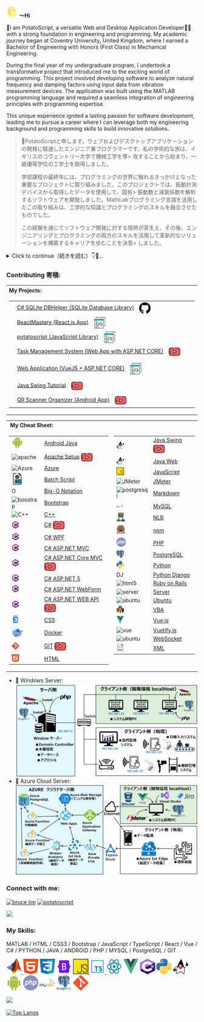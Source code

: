 <img src="https://github.com/potatoscript/MyDocuments/blob/main/potato.png" width="30px"> **～Hi**

🥔I am PotatoScript, a versatile Web and Desktop Application Developer🧑‍💻 with a strong foundation in engineering and programming. My academic journey began at Coventry University, United Kingdom, where I earned a Bachelor of Engineering with Honors (First Class) in Mechanical Engineering.

During the final year of my undergraduate program, I undertook a transformative project that introduced me to the exciting world of programming. This project involved developing software to analyze natural frequency and damping factors using input data from vibration measurement devices. The application was built using the MATLAB programming language and required a seamless integration of engineering principles with programming expertise.

This unique experience ignited a lasting passion for software development, leading me to pursue a career where I can leverage both my engineering background and programming skills to build innovative solutions.

> 🥔PotatoScriptと申します。ウェブおよびデスクトップアプリケーションの開発に精通したエンジニア兼プログラマーです。私の学術的な旅は、イギリスのコヴェントリー大学で機械工学を専> 攻することから始まり、一級優等学位の工学士を取得しました。
> 
> 学部課程の最終年には、プログラミングの世界に触れるきっかけとなった重要なプロジェクトに取り組みました。このプロジェクトでは、振動計測デバイスから取得したデータを使用して、固有> 振動数と減衰係数を解析するソフトウェアを開発しました。MathLabプログラミング言語を活用したこの取り組みは、工学的な知識とプログラミングのスキルを融合させたものでした。
> 
> この経験を通じてソフトウェア開発に対する情熱が芽生え、その後、エンジニアリングとプログラミングの両方のスキルを活用して革新的なソリューションを構築するキャリアを歩むことを決意> しました。

<!--
<img src="https://github.com/potatoscript/MyDocuments/blob/main/Potato_Road_Map.png?raw=true" />
-->

<details>
  <summary>Click to continue（続きを読む）👇📖...</summary>
<br>
  
🎓After graduating, I began my career in Singapore as an Oilseal Product Designer and Production Engineer.
My primary responsibilities included designing product drawings and preparing the necessary tooling and production information, such as specifications, to ensure seamless manufacturing of the products I designed.
I was responsible for verifying that every process on the production line adhered to the specifications of my designs. To streamline this, I developed a Production Information Management System to control the flow of product-related information efficiently.

During my three-year assignment at the Thailand branch, I focused on productivity improvement and cost reduction initiatives.
I also spearheaded automation efforts by designing processes and collaborating with vendors to create the necessary tooling and machinery. These contributions enhanced operational efficiency and optimized resource utilization.

> 🎓卒業後、シンガポールでオイルシール製品のデザイナーおよび生産エンジニアとしてキャリアをスタートしました。
> 主な業務内容は、製品図面の設計や、工具や生産仕様書などの必要な情報を準備し、設計した製品が問題なく生産ラインで製造できるようにすることでした。
> また、製品の仕様に従い、生産ラインの各プロセスが適切に実施されていることを確認する責任がありました。この業務を効率化するために、製品情報の流れを管理するための製品情報管理シス> テムを開発しました。
> 
> その後、タイの支社での3年間の配属中、主な業務は生産性の向上およびコスト削減活動に取り組むことでした。
> また、生産プロセスを自動化するアイデアを開発し、プロセスを設計するとともに、必要な工具や機械を製作するベンダーとの連携も行いました。これにより、業務効率が向上し、資源の最適化> が実現しました。<br>

<img src="https://github.com/potatoscript/MyDocuments/blob/main/Design_Engineer_Jobs.png?raw=true" />


💻My programming skills encompass a wide range of languages and technologies, including **JAVA**, **C#**, **Python**, **JavaScript**, **HTML**, **CSS**, **PHP**, **SQL**, and **GIT**. Among my notable achievements are the creation of a **JavaScript library**, [Potato.js](https://potatoscript.github.io/homepage/), and the development of an **Android app**, [QR Scanner Organizer](https://youtu.be/2Gj8fluQQpQ?si=Q4U6LB6IctjtIGM0).  

A few years ago, I contributed significantly to a project utilizing **Vue.js** for the frontend and **ASP.NET Core API** for the backend. This dynamic experience exemplifies my dedication to staying at the cutting edge of web development. In addition, I have hands-on experience managing 🌐💾**Windows Server** and ☁️**Azure Cloud Server** environments.  

My career as a **Product Design Engineer** provided me with a solid foundation in engineering principles and problem-solving. However, during my tenure, I frequently encountered inefficiencies in production workflows that sparked my interest in automation and software development. My initiative to create a **Production Information Management System** and other automated solutions made me realize the immense potential of programming to optimize processes and solve real-world problems. This passion eventually inspired me to shift my career path to focus on **system development engineering**.  

Recently, I successfully completed a project for a **semiconductor company**, where I handled approximately **1,000,000 wafer data records in CSV format** daily, transforming and managing this data efficiently in a structured database using Python. This achievement further solidified my ability to manage large-scale data and deliver impactful solutions.  

Currently, I am working on an exciting new project to develop a **CAD system** using **Open CASCADE in C++** for backend geometry handling, and its **UI in C# WPF**. This project represents a significant milestone in my career, combining advanced geometry computation with user interface development. I am thrilled about the progress and the opportunity to create a professional CAD application from the ground up.  

Continuous learning remains a cornerstone of my professional growth, and I am always eager to expand my expertise to take on new challenges and innovate in the field of system and application development.


> 💻私のプログラミングスキルには、**JAVA**、**C＃**、**Python**、**JavaScript**、**HTML**、**CSS**、**PHP**、**SQL**、および**GIT**など、多岐にわたる言語や技術が含まれてい> ます。顕著な業績として、**JavaScriptライブラリ** [Potato.js](https://potatoscript.github.io/homepage/) の作成や、**Androidアプリ** [QR Scanner Organizer](https://youtu.be/2Gj8fluQQpQ?si=Q4U6LB6IctjtIGM0) の開発があります。  
> 
> 数年前、**Vue.js**をフロントエンドに、**ASP.NET Core API**をバックエンドに活用したプロジェクトに深く関与しました。この経験は、ウェブ開発の最前線で学び続ける姿勢を示しています。また、**Windows Server**や**Azure Cloud Server**環境の管理経験も有しています。  
> 
> 私のキャリアは、**製品設計エンジニア**としてスタートしました。この経験を通じて、工学の基本原理と課題解決能力を習得しました。しかし、業務中にしばしば目にした生産ワークフローの> 非効率性が、私のオートメーションとソフトウェア開発への興味を引き出しました。特に、**製品情報管理システム**やその他の自動化ソリューションを開発したことで、プログラミングがプロ> セスを最適化し、現実世界の問題を解決する可能性を強く実感しました。この情熱が、最終的に私のキャリアを**システム開発エンジニアリング**へと転向させるきっかけとなりました。  
> 
> 最近では、**半導体企業**向けのプロジェクトを成功裏に完了しました。このプロジェクトでは、毎日約**100万枚のウェハーデータレコード（CSV形式）**を効率的にデータベースに変換およ> び管理しました。この成果は、大規模データの管理とインパクトのあるソリューション提供能力をさらに強化しました。  
> 
> 現在、**C++のOpen CASCADE**を使用して幾何計算を担当し、**C# WPF**でUIを開発する**CADシステム**の新しいプロジェクトに取り組んでいます。このプロジェクトは、私のキャリアにお> ける重要な節目であり、高度な幾何計算とユーザーインターフェイス開発を組み合わせたものです。このプロジェクトの進捗と、プロフェッショナルなCADアプリケーションをゼロから作り上げ> る機会に非常に興奮しています。  
> 
> 継続的な学びは私の成長の基盤であり、新たな挑戦に取り組み、システムおよびアプリケーション開発の分野で革新を起こすために、常に意欲を持っています。

<img src="https://github.com/potatoscript/MyDocuments/blob/main/python.dev.env.png?raw=true" />


⚙️To maintain code version control and facilitate collaborative work with my team members, **Git** was employed. We utilized **GitLab** for code sharing and collaboration, and **Microsoft SharePoint** tools were also instrumental in sharing project documentation internally within the team.  

I am also highly skilled in **web application development**, with strong expertise in both **UI design** and **backend database design**. My ability to create seamless and user-friendly interfaces, coupled with robust backend architecture, ensures that web applications are both intuitive and efficient.  

In terms of package management, I am proficient in using **pip** and **npm**. I have successfully developed and published the **Python library** <!--[**potatoscript.py**](https://pypi.org/project/potatoscript.py/)--> to **PyPI** and the **JavaScript library** <!--[**potato.js**](https://www.npmjs.com/package/potato.js)--> to **npm**, and I also created the NuGet package for my C# project [**Potato.SQLite**](https://www.nuget.org/packages/Potato.SQLite).

> ⚙️コードのバージョン管理を維持し、チームメンバーとの共同作業を容易にするために、**Git**を利用しました。コードの共有と協力のために、**GitLab**を使用し、**Microsoft SharePoint**ツールもチーム内でのプロジェクト文書の共有に重要な役割を果たしました。  
> 
> また、私は**ウェブアプリケーション開発**において、**UIデザイン**と**バックエンドデータベース設計**の両方に優れたスキルを持っています。直感的で効率的なインターフェイスの作成> に加え、堅牢なバックエンドアーキテクチャを構築する能力があり、ウェブアプリケーションを使いやすく、かつ効率的にしています。  
> 
> パッケージ管理に関しては、**pip**と**npm**の使用に熟練しており、**Pythonライブラリ** <!--[**potatoscript.py**](https://pypi.org/project/potatoscript.py/)--> を**PyPI**に、**JavaScriptライブラリ** <!--[**potato.js**](https://www.npmjs.com/package/potato.js)--> を**npm**に成功裏に開発して公開しました。  
> また、C#プロジェクト [**Potato.SQLite**](https://www.nuget.org/packages/Potato.SQLite) のためにNuGetパッケージも作成しました。

<img src="https://github.com/potatoscript/MyDocuments/blob/main/system_dev_process.png?raw=true" />


- 🌱 I’m currently learning **CICD** to automate the above processes in the future.  
- 🌱 I am passionate about automating workflows and deploying continuous integration and delivery pipelines to streamline development.  
- 🌱 I am also learning **OPEN CASCADE**, a C++ library for creating CAD systems. It has been a challenging but fun journey, starting from scratch and working my way up from zero to hero.  

📚I am the type of person who loves to challenge myself and learn new things. I constantly strive to improve my skills and push the boundaries of what I can achieve.

My next step in my career is to enhance my software management skills, particularly in areas such as upstream processes, requirements definition, and project scheduling, to ensure smooth project execution and successful delivery.


> - 🌱 現在は、上記のプロセスを自動化するために **CI/CD** を学んでいます。  
> - 🌱 ワークフローを自動化し、開発を効率化するために継続的インテグレーションとデリバリーパイプラインを導入することに情熱を持っています。  
> - 🌱 また、CADシステムを作成するためのC++ライブラリである **OPEN CASCADE** を学んでいます。非常に難しいですが楽しい旅で、ゼロからヒーローまで進んでいる最中です。  
> 
> 📚私は新しいことに挑戦し、学ぶことが大好きな人間です。常に自分のスキルを向上させ、達成できる限界を押し広げることを目指しています。
> 
> 今後のキャリアの次のステップは、ソフトウェア管理スキルを強化し、特に上流工程を中心に取り組んでいきたいと考えています。


<img src="https://github.com/potatoscript/MyDocuments/blob/main/CICD.png?raw=true" />


Thank you for visiting, and if you have any questions or collaboration opportunities, do not hesitate to get in touch.  
Best regards,  
**potatoscript**  

---


</details>

<!--
 - 📗 I had created a JavaScript Library and Python Library

- 📗 I had created an Android App : [QR Scanner Organizer](https://youtu.be/2Gj8fluQQpQ?si=Q4U6LB6IctjtIGM0)

- 🔭 I have been working on a project that uses Vue.js as the frontend and Asp.net Core API as the backend.: [Web Application](https://potatoscript.github.io/system-vuejs)

- 🌱 I’m currently learning **CICD**
        - SaaS Platform
        - end-to-end DevOps toolchain for developing and deploying software

  <img src="https://encrypted-tbn0.gstatic.com/images?q=tbn:ANd9GcRHismpoeOqCS_Z26tTK70sQgdCK6fjZL3emA&usqp=CAU" />
-->

<h3 align="left">Contributing 寄稿:</h3>

<table style="border:0px;">
  <tr>
     <th style="text-align:left;">My Projects:</th>
  </tr>
  <tr>
    <td style="vertical-align:top;" width="520">
      <table>
        <tr>
           <td><img src="https://github.com/potatoscript/MyDocuments/blob/main/asp.net.core.png" alt="ASP.NET CORE" width="30" height="30"/></td>
           <td width="480"><a href="https://www.nuget.org/packages/Potato.SQLite" target="_blank">C# SQLite DBHelper (SQLite Database Library)</a>　<a href="https://github.com/potatoscript/PotatoSQLite" target="_blank"><img align="center" src="https://github.com/potatoscript/MyDocuments/blob/main/github.png" alt="react.js" height="30" width="30" /></a>　</td>
         </tr> 
        <tr>
           <td><img src="https://github.com/potatoscript/MyDocuments/blob/main/react.png" alt="React" width="30" height="30"/></td>
           <td width="480"><a href="https://github.com/potatoscript/ReactMastery" target="_blank">ReactMastery (React.js App)</a>　<a href="https://potatoscript.github.io/ReactMastery/" target="_blank"><img align="center" src="https://github.com/potatoscript/MyDocuments/blob/main/webapp.png" alt="react.js" height="30" width="30" /></a></td>
         </tr> 
        <tr>
           <td><img src="https://github.com/potatoscript/MyDocuments/blob/main/potato.png" alt="potatoscript" width="30" height="30"/></td>
           <td width="480"><a href="https://github.com/potatoscript/potatojs" target="_blank">potatoscript (JavaScript Library)</a>　<a href="https://potatoscript.github.io/potatojs/" target="_blank"><img align="center" src="https://github.com/potatoscript/MyDocuments/blob/main/webapp.png" alt="potatoscript" height="30" width="30" /></a></td>
         </tr> 
        <tr>
           <td><img src="https://github.com/potatoscript/MyDocuments/blob/main/asp.net.core.png" alt="ASP.NET CORE" width="30" height="30"/></td>
           <td width="480"><a href="https://youtu.be/l6kjuRGdE9g?si=ZvcerMOhOQRrBZMA" target="_blank">Task Management System (Web App with ASP.NET CORE)</a>　<a href="https://youtu.be/l6kjuRGdE9g?si=ZvcerMOhOQRrBZMA" target="_blank"><img align="center" src="https://github.com/potatoscript/MyDocuments/blob/main/youtube.png" alt="potatoscript" height="30" width="30" /></a></td>
         </tr> 
         <tr>
           <td><img src="https://github.com/potatoscript/MyDocuments/blob/main/vue.png" alt="csharp" width="20" height="20"/>
               <img src="https://github.com/potatoscript/MyDocuments/blob/main/c-sharp.png" alt="csharp" width="20" height="20"/></td>
           <td width="420"><a href="https://github.com/potatoscript/system-vuejs" target="_blank">Web Application (VueJS + ASP.NET CORE)</a>　<a href="https://potatoscript.github.io/system-vuejs" target="_blank"><img align="center" src="https://github.com/potatoscript/MyDocuments/blob/main/webapp.png" alt="potatoscript" height="30" width="30" /></a></td>
         </tr> 
        <tr>
           <td><img src="https://github.com/potatoscript/MyDocuments/blob/main/java.png" alt="JAVA" width="30" height="30"/></td>
           <td width="420"><a href="https://youtu.be/u2oacxGapfE?si=6-qOBZ1pPkioI34A" target="_blank">Java Swing Tutorial</a>　<a href="https://youtu.be/u2oacxGapfE?si=6-qOBZ1pPkioI34A" target="_blank"><img align="center" src="https://github.com/potatoscript/MyDocuments/blob/main/youtube.png" alt="potatoscript" height="30" width="30" /></a></td>
         </tr>
         <tr>
           <td><img src="https://github.com/potatoscript/MyDocuments/blob/main/android.png" alt="Android" width="30" height="30"/></td>
           <td width="420"><a href="https://youtu.be/2Gj8fluQQpQ?si=Gfgu63vaptn9pSas" target="_blank">QR Scanner Organizer (Android App)</a>　<a href="https://youtu.be/2Gj8fluQQpQ?si=Gfgu63vaptn9pSas" target="_blank"><img align="center" src="https://github.com/potatoscript/MyDocuments/blob/main/youtube.png" alt="potatoscript" height="30" width="30" /></a></td>
         </tr> 
        <!--
         <tr>
           <td><img src="https://cdn.iconscout.com/icon/free/png-256/python-3521655-2945099.png" alt="Python" width="20" height="20"/></td>
           <td width="420"><a href="https://github.com/potatoscript/codepython123" target="_blank">codepython123 (Python Library)</a></td>
         </tr> 
        <tr>
           <td><img src="https://cdn.iconscout.com/icon/free/png-256/python-3521655-2945099.png" alt="Python" width="20" height="20"/></td>
           <td width="420"><a href="https://github.com/potatoscript/office-email" target="_blank">Python GUI</a></td>
         </tr>
        <tr>
           <td><img src="https://github.com/potatoscript/MyDocuments/blob/main/python.png" alt="Python" width="20" height="20"/></td>
           <td width="420"><a href="https://github.com/potatoscript/Django-CRM" target="_blank">Python Django</a></td>
         </tr> -->
         <tr>
         </tr>
      </table>
    </td>
  </tr>
</table>


<table style="border:0px">
  <tr>
     <th colspan=6 style="text-align:left;padding-left:10px">My Cheat Sheet:</th>
  </tr>
  <tr>
    <td style="vertical-align:top">
      <table>
         <tr>
           <td><img src="https://github.com/potatoscript/MyDocuments/blob/main/android.png" alt="android" width="30" height="30"/></td>
           <td><a href="https://github.com/potatoscript/android/wiki" target="_blank">Android Java</a></td>
         </tr> 
         <tr>
           <td><img src="https://cdn.icon-icons.com/icons2/2699/PNG/512/apache_logo_icon_168630.png" alt="apache" width="30" height="30"/></td>
           <td><a href="https://github.com/potatoscript/Apache" target="_blank">Apache Setup</a>
              <a href="https://youtu.be/Eyj2oz_Uqms" target="_blank"><img align="center" src="https://github.com/potatoscript/MyDocuments/blob/main/youtube.png" alt="potatoscript" height="30" width="30" /></a></td>
         </tr>
         <tr>
           <td><img src="https://upload.wikimedia.org/wikipedia/commons/thumb/f/fa/Microsoft_Azure.svg/1200px-Microsoft_Azure.svg.png" alt="Azure" width="20" height="20"/></td>
           <td><a href="https://github.com/potatoscript/Azure/wiki" target="_blank">Azure</a></td>
        </tr> 
        <tr>
           <td><img src="https://github.com/potatoscript/MyDocuments/blob/main/bat.png" alt="apache" width="30" height="30"/></td>
           <td><a href="https://github.com/potatoscript/batchscript/wiki" target="_blank">Batch Script</a></td>
        </tr> 
        <tr>
           <td>O</td>
           <td><a href="https://github.com/potatoscript/big-o-notation/wiki" target="_blank">Big-O Notation</a></td>
         </tr>  
        <tr>
           <td><img src="https://cdn.icon-icons.com/icons2/3245/PNG/512/bootstrap_icon_198286.png" alt="boostrap" width="20" height="20"/></td>
           <td><a href="https://github.com/potatoscript/bootstrap/wiki" target="_blank">Bootstrap</a></td>
        </tr> 
        <tr>
           <td><img src="https://e7.pngegg.com/pngimages/251/949/png-clipart-computer-icons-c-others-text-logo.png" alt="C++" width="30" height="20"/></td>
           <td><a href="https://github.com/potatoscript/cpp" target="_blank">C++</a></td>
         </tr>
        <tr>
           <td> <img src="https://raw.githubusercontent.com/devicons/devicon/master/icons/csharp/csharp-original.svg" alt="csharp" width="20" height="20"/></td>
           <td><a href="https://github.com/potatoscript/csharp/wiki" target="_blank">C#</a>
              <a href="https://youtu.be/a60aGfwdWj8" target="_blank"><img align="center" src="https://github.com/potatoscript/MyDocuments/blob/main/youtube.png" alt="potatoscript" height="30" width="30" /></a></td>
         </tr>
        <tr>
           <td> <img src="https://raw.githubusercontent.com/devicons/devicon/master/icons/csharp/csharp-original.svg" alt="csharp" width="20" height="20"/></td>
           <td><a href="https://github.com/potatoscript/csharp.wpf/wiki" target="_blank">C# WPF</a></td>
         </tr>
        <tr>
           <td> <img src="https://raw.githubusercontent.com/devicons/devicon/master/icons/csharp/csharp-original.svg" alt="csharp" width="20" height="20"/></td>
           <td><a href="https://github.com/potatoscript/asp.net.mvc/wiki" target="_blank">C# ASP.NET MVC</a></td>
         </tr>    
        <tr>
           <td> <img src="https://raw.githubusercontent.com/devicons/devicon/master/icons/csharp/csharp-original.svg" alt="csharp" width="20" height="20"/></td>
           <td><a href="https://github.com/potatoscript/asp.net.core.mvc/wiki" target="_blank">C# ASP.NET Core MVC</a>
          <a href="https://youtu.be/l6kjuRGdE9g" target="_blank"><img align="center" src="https://github.com/potatoscript/MyDocuments/blob/main/youtube.png" alt="potatoscript" height="30" width="30" /></a></td>
         </tr>  
          <tr>
           <td> <img src="https://raw.githubusercontent.com/devicons/devicon/master/icons/csharp/csharp-original.svg" alt="csharp" width="20" height="20"/></td>
           <td><a href="https://github.com/potatoscript/asp.net.5/wiki" target="_blank">C# ASP.NET 5</a></td>
         </tr>  
        <tr>
           <td> <img src="https://raw.githubusercontent.com/devicons/devicon/master/icons/csharp/csharp-original.svg" alt="csharp" width="20" height="20"/></td>
           <td><a href="https://github.com/potatoscript/asp.net.webform/wiki" target="_blank">C# ASP.NET WebForm</a></td>
         </tr> 
        <tr>
           <td> <img src="https://raw.githubusercontent.com/devicons/devicon/master/icons/csharp/csharp-original.svg" alt="csharp" width="20" height="20"/></td>
           <td><a href="https://github.com/potatoscript/asp.net.api/wiki" target="_blank">C# ASP.NET WEB API</a>
             <a href="https://youtu.be/YA-O7DKRvUg" target="_blank"><img align="center" src="https://github.com/potatoscript/MyDocuments/blob/main/youtube.png" alt="potatoscript" height="30" width="30" /></a></td>
         </tr>
        <tr>
           <td><img src="https://raw.githubusercontent.com/devicons/devicon/master/icons/css3/css3-original-wordmark.svg" alt="css3" width="20" height="20"/></td>
           <td><a href="https://github.com/potatoscript/css/wiki" target="_blank">CSS</a></td>
         </tr> 
        <tr>
           <td><img src="https://github.com/potatoscript/MyDocuments/blob/main/docker.png" alt="docker" width="30" height="30"/>              </td>
           <td><a href="https://github.com/potatoscript/docker/wiki" target="_blank">Docker</a></td>
         </tr>
         <tr>
           <td><img src="https://github.com/potatoscript/MyDocuments/blob/main/git.png" alt="git" width="20" height="20"/></td>
           <td><a href="https://github.com/potatoscript/git/wiki" target="_blank">GIT</a>
          <a href="https://youtu.be/LK8B8m4IBSg" target="_blank"><img align="center" src="https://github.com/potatoscript/MyDocuments/blob/main/youtube.png" alt="potatoscript" height="30" width="30" /></a></td>
         </tr>
         <tr>
           <td><img src="https://github.com/potatoscript/MyDocuments/blob/main/html5.png" alt="html5" width="20" height="20"/></td>
           <td><a href="https://github.com/potatoscript/html/wiki" target="_blank">HTML</a></td>
         </tr>
      </table>  
    </td>
    <td style="vertical-align:top">
      <table>
         <tr>
           <td><img src="https://github.com/potatoscript/MyDocuments/blob/main/java.png" alt="java swing" width="20" height="20"/></td>
           <td><a href="https://github.com/potatoscript/JavaSwing/wiki" target="_blank">Java Swing</a>
             <a href="https://youtu.be/u2oacxGapfE?si=2F61kkiwhQibqbFN" target="_blank"><img align="center" src="https://github.com/potatoscript/MyDocuments/blob/main/youtube.png" alt="potatoscript" height="30" width="30" /></a>
           </td>
         </tr>
         <tr>
           <td><img src="https://github.com/potatoscript/MyDocuments/blob/main/java.png" alt="java" width="20" height="20"/></td>
           <td><a href="https://github.com/potatoscript/JavaWeb" target="_blank">Java Web</a></td>
         </tr>
        <tr>
           <td><img src="https://github.com/potatoscript/MyDocuments/blob/main/javascript.png" alt="JavaScript" width="20" height="20"/></td>
           <td><a href="https://github.com/potatoscript/JavaScript/wiki" target="_blank">JavaScript</a></td>
         </tr>
         <tr>
           <td><img src="https://www.wizcase.com/wp-content/uploads/2022/07/jmeter-logo.png" alt="JMeter" width="20" height="20"/></td>
           <td><a href="https://github.com/potatoscript/JMeter/wiki" target="_blank">JMeter</a></td>
        </tr>
        <tr>
           <td><img src="https://cdn.icon-icons.com/icons2/2699/PNG/512/markdown_here_logo_icon_169967.png" alt="postgresql" width="20" height="20"/></td>
           <td><a href="https://github.com/potatoscript/markdown" target="_blank">Markdown</a></td>
        </tr> 
        <tr>
           <td><img src="https://raw.githubusercontent.com/devicons/devicon/master/icons/mysql/mysql-original-wordmark.svg" alt="mysql" width="20" height="20"/></td>
           <td><a href="https://github.com/potatoscript/mysql/wiki" target="_blank">MySQL</a></td>
        </tr> 
        <tr>
           <td><img src="https://github.com/potatoscript/MyDocuments/blob/main/NLB.png" alt="npm" width="23" height="25"/></td>
           <td><a href="https://github.com/potatoscript/Network-Load-Balancer" target="_blank">NLB</a></td>
        </tr> 
        <tr>
           <td><img src="https://github.com/potatoscript/MyDocuments/blob/main/npm.png" alt="npm" width="23" height="25"/></td>
           <td><a href="https://github.com/potatoscript/npm" target="_blank">npm</a></td>
        </tr> 
        <tr>
           <td><img src="https://github.com/potatoscript/MyDocuments/blob/main/php.png" alt="php" width="25" height="25"/></td>
           <td><a href="https://github.com/potatoscript/php/wiki" target="_blank">PHP</a></td>
        </tr> 
        <tr>
           <td><img src="https://github.com/potatoscript/MyDocuments/blob/main/postgresql.png" alt="postgresql" width="20" height="20"/></td>
           <td><a href="https://github.com/potatoscript/sql/wiki" target="_blank">PostgreSQL</a></td>
        </tr> 
        <tr>
           <td><img src="https://github.com/potatoscript/MyDocuments/blob/main/python.png" alt="Python" width="20" height="20"/></td>
           <td><a href="https://github.com/potatoscript/python" target="_blank">Python</a></td>
        </tr> 
        <tr>
           <td>DJ</td>
           <td><a href="https://github.com/potatoscript/DjangoMastery" target="_blank">Python Django</a></td>
        </tr> 
        <!--
        <tr>
           <td><img src="https://github.com/potatoscript/MyDocuments/blob/main/react.png" alt="react" width="20" height="20"/></td>
           <td><a href="https://github.com/potatoscript/react/wiki" target="_blank">React.js</a></td>
        </tr> 
        -->
        <tr>
           <td><img src="https://cdn-icons-png.flaticon.com/512/919/919842.png" alt="html5" width="20" height="20"/></td>
           <td><a href="https://github.com/potatoscript/ruby/wiki" target="_blank">Ruby on Rails</a></td>
         </tr>
         <!--
         <tr>
           <td><img src="https://upload.wikimedia.org/wikipedia/commons/thumb/d/d5/Rust_programming_language_black_logo.svg/2048px-Rust_programming_language_black_logo.svg.png" alt="Rust" width="20" height="20"/></td>
           <td><a href="https://github.com/potatoscript/rust/wiki" target="_blank">Rust</a></td>
         </tr>
         -->
        <tr>
           <td><img src="https://static.vecteezy.com/system/resources/previews/000/337/165/non_2x/vector-server-icon.jpg" alt="server" width="20" height="20"/></td>
           <td><a href="https://github.com/potatoscript/server/wiki" target="_blank">Server</a></td>
         </tr> 
         <tr>
           <td><img src="https://upload.wikimedia.org/wikipedia/commons/thumb/b/b5/Former_Ubuntu_logo.svg/2048px-Former_Ubuntu_logo.svg.png" alt="ubuntu" width="20" height="20"/></td>
           <td><a href="https://github.com/potatoscript/ubuntu/wiki" target="_blank">Ubuntu</a></td>
         </tr>
        <tr>
           <td><img src="https://github.com/potatoscript/MyDocuments/blob/main/vba.png" alt="react" width="20" height="20"/></td>
           <td><a href="https://github.com/potatoscript/vba/wiki" target="_blank">VBA</a></td>
        </tr> 
        <tr>
           <td><img src="https://github.com/potatoscript/MyDocuments/blob/main/vue.png" alt="vue" width="20" height="20"/></td>
           <td><a href="https://github.com/potatoscript/vue/wiki" target="_blank">Vue.js</a></td>
        </tr> 
        <tr>
           <td><img src="https://avatars.githubusercontent.com/u/22138497?s=200&v=4" alt="vue" width="20" height="20"/></td>
           <td><a href="https://github.com/potatoscript/vuetify/wiki" target="_blank">Vuetify.js</a></td>
        </tr> 
         <tr>
           <td><img src="https://play-lh.googleusercontent.com/CxmsLct-ExxgB8p-qyV5897AtVUL9UqKS1IQJ8AF88AMzXSQ1RMIVwtvuQfnwyxE3bIh" alt="ubuntu" width="20" height="20"/>              </td>
           <td><a href="https://github.com/potatoscript/websocket/wiki" target="_blank">WebSocket</a></td>
         </tr> 
         <tr>
           <td><img src="https://github.com/potatoscript/MyDocuments/blob/main/xml.png" alt="react" width="20" height="20"/></td>
           <td><a href="https://github.com/potatoscript/xml" target="_blank">XML</a></td>
        </tr>
        <!--
        <tr>
           <td><img src="https://upload.wikimedia.org/wikipedia/commons/thumb/0/0f/Japanese_icon_%28for_user_box%29_2.svg/1200px-Japanese_icon_%28for_user_box%29_2.svg.png" alt="Japanese" width="40" height="40"/></td>
           <td><a href="https://github.com/potatoscript/Japanese" target="_blank">My Japanese</a></td>
        </tr> 
        <tr>
           <td><img src="https://cdn1.iconfinder.com/data/icons/photography-3/80/Photography-11-512.png" alt="CMOS" width="30" height="25"/></td>
           <td><a href="https://github.com/potatoscript/cmos" target="_blank">CMOS Image Sensor</a></td>
         </tr>
         -->
      </table>
    </td>
  </tr>
</table>

- 🌱 Windows Server:
  <img src="https://github.com/potatoscript/MyDocuments/blob/main/windows_server.png?raw=true" />
- 🌱 Azure Cloud Server:
  <img src="https://github.com/potatoscript/MyDocuments/blob/main/azure_server.png?raw=true" />

<h3 align="left">Connect with me:</h3>
<p align="left">
<a href="https://www.facebook.com/potatofacebook" target="_blank"><img align="center" src="https://cdn.jsdelivr.net/npm/simple-icons@3.0.1/icons/facebook.svg" alt="bruce lim" height="30" width="40" /></a>
<a href="https://www.youtube.com/@PotatoTutorial" target="_blank"><img align="center" src="https://cdn.jsdelivr.net/npm/simple-icons@3.0.1/icons/youtube.svg" alt="potatoscript" height="30" width="40" /></a>
</p>

![](https://visitor-badge.laobi.icu/badge?page_id=potatoscript.potatoscript)

<h3 align="left">My Skills:</h3>
<p> MATLAB / HTML / CSS3 / Bootstrap / JavaScript / TypeScript / React / Vue / C# /  PYTHON / JAVA  / ANDROID / PHP / MYSQL  / PostgreSQL / GIT </p>
<p align="left"> 
  <a href="https://www.mathworks.com/" target="_blank"> <img src="https://github.com/potatoscript/MyDocuments/blob/main/matlab.png" alt="matlab" width="40" height="40"/>  </a>
  <a href="https://www.w3.org/html/" target="_blank"> <img src="https://github.com/potatoscript/MyDocuments/blob/main/html5.png" alt="html5" width="40" height="40"/></a><a>  </a>
  <a href="https://www.w3schools.com/css/" target="_blank"> <img src="https://github.com/potatoscript/MyDocuments/blob/main/css3.png" alt="css3" width="40" height="40"/></a><a>  </a>
  <a href="https://getbootstrap.com/" target="_blank"> <img src="https://github.com/potatoscript/MyDocuments/blob/main/bootstrap.png" alt="Bootstrap" width="40" height="40"/></a><a>  </a>
  <a href="https://developer.mozilla.org/en-US/docs/Web/JavaScript" target="_blank"> <img src="https://github.com/potatoscript/MyDocuments/blob/main/javascript.png" alt="javascript" width="40" height="40"/> </a><a>  </a>
  <a href="https://www.typescriptlang.org/" target="_blank"> <img src="https://github.com/potatoscript/MyDocuments/blob/main/typescript.png" alt="Typescript" width="40" height="40"/> </a><a>  </a>
  <a href="https://react.dev/" target="_blank"> <img src="https://github.com/potatoscript/MyDocuments/blob/main/react.png" alt="react.js" width="40" height="40"/></a><a>  </a>
  <a href="https://vuejs.org/" target="_blank"> <img src="https://github.com/potatoscript/MyDocuments/blob/main/vue.png" alt="vue.js" width="40" height="40"/></a><a>  </a>
  <a href="https://www.w3schools.com/cs/" target="_blank"> <img src="https://github.com/potatoscript/MyDocuments/blob/main/c-sharp.png" alt="csharp" width="40" height="40"/></a><a>  </a>
  <a href="https://pypi.org/" target="_blank"> <img src="https://github.com/potatoscript/MyDocuments/blob/main/python.png" alt="python" width="40" height="40"/></a><a>  </a>
  <a href="https://www.java.com" target="_blank"> <img src="https://github.com/potatoscript/MyDocuments/blob/main/java.png" alt="java" width="40" height="40"/></a><a>  </a>
  <a href="https://developer.android.com" target="_blank"> <img src="https://github.com/potatoscript/MyDocuments/blob/main/android.png" alt="android" width="40" height="40"/></a><a>  </a> 
  <a href="https://www.php.net" target="_blank"> <img src="https://github.com/potatoscript/MyDocuments/blob/main/php.png" alt="php" width="40" height="40"/></a><a>  </a> 
  <a href="https://www.mysql.com/" target="_blank"> <img src="https://raw.githubusercontent.com/devicons/devicon/master/icons/mysql/mysql-original-wordmark.svg" alt="mysql" width="40" height="40"/></a><a>  </a> 
  <a href="https://www.postgresql.org" target="_blank"> <img src="https://raw.githubusercontent.com/devicons/devicon/master/icons/postgresql/postgresql-original-wordmark.svg" alt="postgresql" width="40" height="40"/></a><a>  </a>
  <a href="https://git-scm.com/" target="_blank"> <img src="https://github.com/potatoscript/MyDocuments/blob/main/git.png" alt="git" width="40" height="40"/></a><a>  </a>
</p>

[![](https://github-readme-stats.vercel.app/api?username=potatoscript)](https://github.com/potatoscript)

[![Top Langs](https://github-readme-stats.vercel.app/api/top-langs/?username=potatoscript&langs_count=10)](https://github.com/potatoscript/github-readme-stats)
